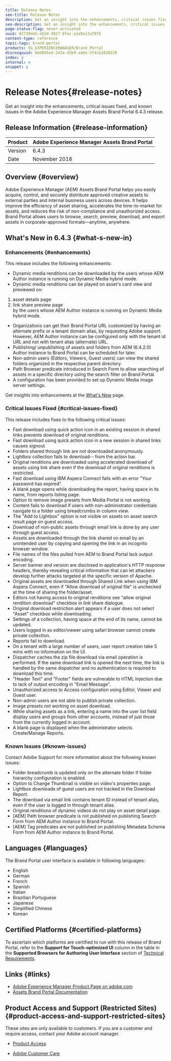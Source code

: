 ```yaml
---
title: Release Notes
seo-title: Release Notes
description: Get an insight into the enhancements, critical issues fixed, and known issues in the Adobe Experience Manager Assets Brand Portal 6.4.3 release.
seo-description: Get an insight into the enhancements, critical issues fixed, and known issues in the Adobe Experience Manager Assets Brand Portal 6.4.3 release.
page-status-flag: never-activated
uuid: 82739da5-eb2d-4927-8fac-a1a9a12a70fb
content-type: reference
topic-tags: brand-portal
products: SG_EXPERIENCEMANAGER/Brand_Portal
discoiquuid: bbd005ed-243a-45b9-ad0a-5f4cb2828220
index: y
internal: n
snippet: y
---
```


# Release Notes{#release-notes}

Get an insight into the enhancements, critical issues fixed, and known issues in the Adobe Experience Manager Assets Brand Portal 6.4.3 release.

## Release Information {#release-information}

| Product |Adobe Experience Manager Assets Brand Portal |
|---|---|
| Version |6.4.3 |
| Date |November 2018 |

## Overview {#overview}

Adobe Experience Manager (AEM) Assets Brand Portal helps you easily acquire, control, and securely distribute approved creative assets to external parties and internal business users across devices. It helps improve the efficiency of asset sharing, accelerates the time-to-market for assets, and reduces the risk of non-compliance and unauthorized access. Brand Portal allows users to browse, search, preview, download, and export assets in corporate-approved formats—anytime, anywhere.

## What's New in 6.4.3 {#what-s-new-in}

### Enhancements {#enhancements}

This release includes the following enhancements:

* Dynamic media renditions can be downloaded by the users whose AEM Author instance is running on Dynamic Media hybrid mode.
* Dynamic media renditions can be played on asset's card view and previewed on:  
1. asset details page  
  2. link share preview page  
  by the users whose AEM Author instance is running on Dynamic Media hybrid mode.

* Organizations can get their Brand Portal URL customized by having an alternate prefix or a tenant domain alias, by requesting Adobe support.  
  However, AEM Author instance can be configured only with the tenant id URL and not with tenant alias (alternate) URL.
* Publishing/ unpublishing of assets and folders from AEM (6.4.2.0) Author instance to Brand Portal can be scheduled for later.
* Non-admin users (Editors, Viewers, Guest users) can view the shared folders organized in the respective parent directory.
* Path Browser predicate introduced in Search Form to allow searching of assets in a specific directory using the search filter on Brand Portal.
* A configuration has been provided to set up Dynamic Media image server settings.

Get insights into enhancements at the [What's New](../using/whats-new.md) page.

### Critical Issues Fixed {#critical-issues-fixed}

This release includes fixes to the following critical issues:

* Fast download using quick action icon in an existing session in shared links prevents download of original renditions.
* Fast download using quick action icon in a new session in shared links causes signout.
* Folders shared through link are not downloaded anonymously.
* Lightbox collection fails to download-- from the action bar.
* Original renditions are downloaded using accelerated download of assets using link share even if the download of original renditions is restricted.
* Fast download using IBM Aspera Connect fails with an error "Your password has expired".
* A blank page opens while downloading the report, having space in its name, from reports listing page.
* Option to remove image presets from Media Portal is not working. 
* Content fails to download if users with non-administrator credentials navigate to a folder using breadcrumbs in column view.
* The "Add to Lightbox" option is not visible on assets on asset search result page on guest access. 
* Download of non-public assets through email link is done by any user through guest access.
* Assets are downloaded through the link shared on email by an unintended user by copying and opening the link in an incognito browser window.
* File names of the files pulled from AEM to Brand Portal lack output encoding.
* Server banner and version are disclosed in application's HTTP response headers, thereby revealing critical information that can let attackers develop further attacks targeted at the specific version of Apache.
* Original assets are downloaded through Shared Link when using IBM Aspera Connect, even if "Allow download of original file" is unchecked at the time of sharing the folder/asset.
* Editors not having access to original renditions see "allow original rendition download" checkbox in link share dialogue.
* Original download restriction alert appears if a user does not select "Asset" checkbox while downloading.
* Settings of a collection, having space at the end of its name, cannot be updated.
* Users logged in as editor/viewer using safari browser cannot create private collection.
* Reports fail to download.
* On a tenant with a large number of users, user report creation take 5 mins with no information on the UI.
* Dispatcher caches the zip file download via email operation is performed. If the same download link is opened the next time, the link is handled by the same dispatcher and no authentication is required to download this time.
* "Header Text" and "Footer" fields are vulnerable to HTML Injection due to lack of output encoding in "Email Message".
* Unauthorized access to Access configuration using Editor, Viewer and Guest user.
* Non-admin users are not able to publish private collection.
* Image presets not working on asset download.
* While sharing assets as a link, entering a name into the user list field display users and groups from other accounts, instead of just those from the currently logged in account.
* A blank page is displayed when the administrator selects Create/Manage Reports.

### Known Issues {#known-issues}

Contact Adobe Support for more information about the following known issues:

* Folder breadcrumb is updated only on the alternate folder if folder hierarchy configuration is enabled.
* Option to Change Thumbnail is visible on video's properties page.
* Lightbox downloads of guest users are not tracked in the Download Report.
* The download via email link contains tenant ID instead of tenant alias, even if the user is logged in through tenant alias.
* Original renditions of dynamic videos do not play on asset detail page.
* [AEM] Path browser predicate is not published on publishing Search Form from AEM Author instance to Brand Portal.
* [AEM] Tag predicates are not published on publishing Metadata Schema Form from AEM Author instance to Brand Portal.

## Languages {#languages}

The Brand Portal user interface is available in following languages:

* English
* German
* French
* Spanish
* Italian
* Brazilian Portuguese
* Japanese
* Simplified Chinese
* Korean

## Certified Platforms {#certified-platforms}

To ascertain which platforms are certified to run with this release of Brand Portal, refer to the **Support for Touch-optimized UI** column in the table in the **Supported Browsers for Authoring User Interface** section of [Technical Requirements](https://docs.adobe.com/content/docs/en/aem/6-3/deploy/technical-requirements.html).

## Links {#links}

* [Adobe Experience Manager Product Page on adobe.com](http://www.adobe.com/in/marketing-cloud/experience-manager.html)
* [Assets Brand Portal Documentation](https://helpx.adobe.com/experience-manager/brand-portal/user-guide.html)

## Product Access and Support (Restricted Sites) {#product-access-and-support-restricted-sites}

These sites are only available to customers. If you are a customer and require access, contact your Adobe account manager.

* [](http://daycare.day.com) [Product Access](https://login.marketing.adobe.com)

* [Adobe Customer Care](https://helpx.adobe.com/contact.html)

